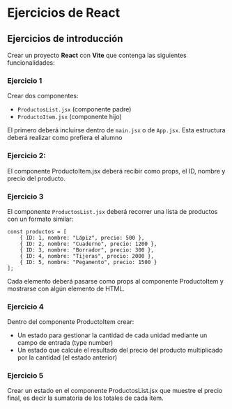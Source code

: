 # Ejercicios de React

## Ejercicios de introducción
Crear un proyecto **React** con **Vite** que contenga las siguientes funcionalidades:

### Ejercicio 1 
Crear dos componentes:

- `ProductosList.jsx` (componente padre)
- `ProductoItem.jsx` (componente hijo)

El primero deberá incluirse dentro de `main.jsx` o de `App.jsx`. Esta estructura deberá realizar
como prefiera el alumno

### Ejercicio 2:
El componente ProductoItem.jsx deberá recibir como props, el ID, nombre y precio del
producto.

### Ejercicio 3
El componente `ProductosList.jsx` deberá recorrer una lista de productos con un formato similar:


``` 
const productos = [
    { ID: 1, nombre: "Lápiz", precio: 500 },
    { ID: 2, nombre: "Cuaderno", precio: 1200 },
    { ID: 3, nombre: "Borrador", precio: 300 },
    { ID: 4, nombre: "Tijeras", precio: 2000 },
    { ID: 5, nombre: "Pegamento", precio: 1500 }
];
```

Cada elemento deberá pasarse como props al componente ProductoItem y mostrarse con
algún elemento de HTML.

### Ejercicio 4
Dentro del componente ProductoItem crear:
- Un estado para gestionar la cantidad de cada unidad mediante un campo de entrada
(type number)
- Un estado que calcule el resultado del precio del producto multiplicado por la cantidad
(el estado anterior)

### Ejercicio 5
Crear un estado en el componente ProductosList.jsx que muestre el precio final, es decir la
sumatoria de los totales de cada ítem.